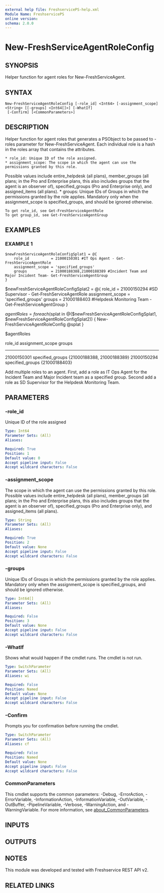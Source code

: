 ```yaml
---
external help file: FreshservicePS-help.xml
Module Name: FreshservicePS
online version:
schema: 2.0.0
---
```


# New-FreshServiceAgentRoleConfig

## SYNOPSIS
Helper function for agent roles for New-FreshServiceAgent.

## SYNTAX

```
New-FreshServiceAgentRoleConfig [-role_id] <Int64> [-assignment_scope] <String> [[-groups] <Int64[]>] [-WhatIf]
 [-Confirm] [<CommonParameters>]
```

## DESCRIPTION
Helper function for agent roles that generates a PSObject to be passed to -roles parameter for New-FreshServiceAgent.
Each individual role is a hash in the
roles array that contains the attributes.

    * role_id: Unique ID of the role assigned.
    * assignment_scope: The scope in which the agent can use the permissions granted by this role.
Possible values include
                        entire_helpdesk (all plans), member_groups (all plans; in the Pro and Enterprise plans, this also
                        includes groups that the agent is an observer of), specified_groups (Pro and Enterprise only), and assigned_items (all plans).
    * groups: Unique IDs of Groups in which the permissions granted by the role applies.
Mandatory only when the assignment_scope is specified_groups,
                and should be ignored otherwise.

    To get role_id, see Get-FreshServiceAgentRole
    To get group_id, see Get-FreshServiceAgentGroup

## EXAMPLES

### EXAMPLE 1
```
$newFreshServiceAgentRoleConfigSplat1 = @{
    role_id          = 21000150301 #IT Ops Agent - Get-FreshServiceAgentRole
    assignment_scope = 'specified_groups'
    groups           = 21000188388,21000188389 #Incident Team and Major Incident Team- Get-FreshServiceAgentGroup
}
```

$newFreshServiceAgentRoleConfigSplat2 = @{
    role_id          = 21000150294 #SD Supervisor - Get-FreshServiceAgentRole
    assignment_scope = 'specified_groups'
    groups           = 21000188403 #Helpdesk Monitoring Team - Get-FreshServiceAgentGroup
}

$agentRoles = foreach ($splat in @($newFreshServiceAgentRoleConfigSplat1, $newFreshServiceAgentRoleConfigSplat2)) {
    New-FreshServiceAgentRoleConfig @splat
}

$agentRoles

role_id assignment_scope groups
------- ---------------- ------
21000150301 specified_groups {21000188388, 21000188389}
21000150294 specified_groups {21000188403}

Add multiple roles to an agent.
First, add a role as IT Ops Agent for the Incident Team and Major Incident team as a specified group.
Second add a role as SD Supervisor for the Helpdesk Monitoring Team.

## PARAMETERS

### -role_id
Unique ID of the role assigned

```yaml
Type: Int64
Parameter Sets: (All)
Aliases:

Required: True
Position: 1
Default value: 0
Accept pipeline input: False
Accept wildcard characters: False
```

### -assignment_scope
The scope in which the agent can use the permissions granted by this role.
Possible values include entire_helpdesk (all plans), member_groups (all plans;
in the Pro and Enterprise plans, this also includes groups that the agent is an observer of), specified_groups (Pro and Enterprise only), and assigned_items (all plans).

```yaml
Type: String
Parameter Sets: (All)
Aliases:

Required: True
Position: 2
Default value: None
Accept pipeline input: False
Accept wildcard characters: False
```

### -groups
Unique IDs of Groups in which the permissions granted by the role applies.
Mandatory only when the assignment_scope is specified_groups, and should be ignored otherwise.

```yaml
Type: Int64[]
Parameter Sets: (All)
Aliases:

Required: False
Position: 3
Default value: None
Accept pipeline input: False
Accept wildcard characters: False
```

### -WhatIf
Shows what would happen if the cmdlet runs.
The cmdlet is not run.

```yaml
Type: SwitchParameter
Parameter Sets: (All)
Aliases: wi

Required: False
Position: Named
Default value: None
Accept pipeline input: False
Accept wildcard characters: False
```

### -Confirm
Prompts you for confirmation before running the cmdlet.

```yaml
Type: SwitchParameter
Parameter Sets: (All)
Aliases: cf

Required: False
Position: Named
Default value: None
Accept pipeline input: False
Accept wildcard characters: False
```

### CommonParameters
This cmdlet supports the common parameters: -Debug, -ErrorAction, -ErrorVariable, -InformationAction, -InformationVariable, -OutVariable, -OutBuffer, -PipelineVariable, -Verbose, -WarningAction, and -WarningVariable. For more information, see [about_CommonParameters](http://go.microsoft.com/fwlink/?LinkID=113216).

## INPUTS

## OUTPUTS

## NOTES
This module was developed and tested with Freshservice REST API v2.

## RELATED LINKS
